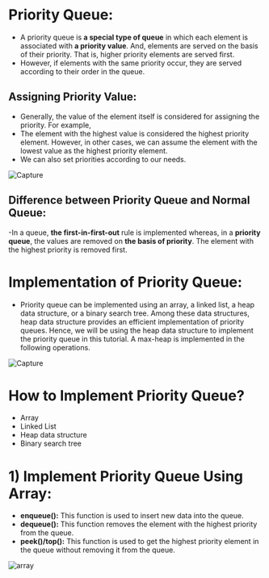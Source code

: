 # Priority Queue:

- A priority queue is **a special type of queue** in which each element is associated with **a priority value**. And, elements are served on the basis of their priority. That is, higher priority elements are served first.
- However, if elements with the same priority occur, they are served according to their order in the queue.

## Assigning Priority Value:
- Generally, the value of the element itself is considered for assigning the priority. For example,
- The element with the highest value is considered the highest priority element. However, in other cases, we can assume the element with the lowest value as the highest priority element.
- We can also set priorities according to our needs.

![Capture](https://user-images.githubusercontent.com/64387352/195920170-02106408-68cc-4b4c-8e49-c69be374ca2a.PNG)


## Difference between Priority Queue and Normal Queue:
-In a queue, **the first-in-first-out** rule is implemented whereas, in a **priority queue**, the values are removed on **the basis of priority**. The element with the highest priority is removed first.

# Implementation of Priority Queue:
- Priority queue can be implemented using an array, a linked list, a heap data structure, or a binary search tree. Among these data structures, heap data structure provides an efficient implementation of priority queues.
Hence, we will be using the heap data structure to implement the priority queue in this tutorial. A max-heap is implemented in the following operations.


![Capture](https://user-images.githubusercontent.com/64387352/195919467-503b0a2a-8cdc-4c53-a39d-2b32951ff941.png)

# How to Implement Priority Queue? 
- Array
- Linked List
- Heap data structure
- Binary search tree

# 1) Implement Priority Queue Using Array: 
- **enqueue():** This function is used to insert new data into the queue.
- **dequeue():** This function removes the element with the highest priority from the queue.
- **peek()/top():** This function is used to get the highest priority element in the queue without removing it from the queue.

![array](https://user-images.githubusercontent.com/64387352/195971655-84c26619-f160-41db-85d0-88e438f99eff.PNG)

